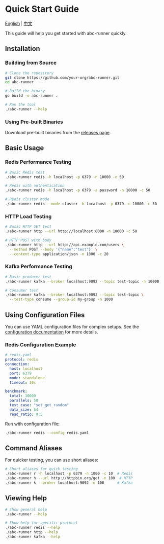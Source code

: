 # Quick Start Guide

[English](quickstart.md) | [中文](quickstart.zh.md)

This guide will help you get started with abc-runner quickly.

## Installation

### Building from Source

```bash
# Clone the repository
git clone https://github.com/your-org/abc-runner.git
cd abc-runner

# Build the binary
go build -o abc-runner .

# Run the tool
./abc-runner --help
```

### Using Pre-built Binaries

Download pre-built binaries from the [releases page](https://github.com/your-org/abc-runner/releases).

## Basic Usage

### Redis Performance Testing

```bash
# Basic Redis test
./abc-runner redis -h localhost -p 6379 -n 10000 -c 50

# Redis with authentication
./abc-runner redis -h localhost -p 6379 -a password -n 10000 -c 50

# Redis cluster mode
./abc-runner redis --mode cluster -h localhost -p 6379 -n 10000 -c 50
```

### HTTP Load Testing

```bash
# Basic HTTP GET test
./abc-runner http --url http://localhost:8080 -n 10000 -c 50

# HTTP POST with body
./abc-runner http --url http://api.example.com/users \
  --method POST --body '{"name":"test"}' \
  --content-type application/json -n 1000 -c 20
```

### Kafka Performance Testing

```bash
# Basic producer test
./abc-runner kafka --broker localhost:9092 --topic test-topic -n 10000 -c 5

# Consumer test
./abc-runner kafka --broker localhost:9092 --topic test-topic \
  --test-type consume --group-id my-group -n 1000
```

## Using Configuration Files

You can use YAML configuration files for complex setups. See the [configuration documentation](configuration.md) for more details.

### Redis Configuration Example

```yaml
# redis.yaml
protocol: redis
connection:
  host: localhost
  port: 6379
  mode: standalone
  timeout: 30s

benchmark:
  total: 10000
  parallels: 50
  test_case: "set_get_random"
  data_size: 64
  read_ratio: 0.5
```

Run with configuration file:

```bash
./abc-runner redis --config redis.yaml
```

## Command Aliases

For quicker testing, you can use short aliases:

```bash
# Short aliases for quick testing
./abc-runner r -h localhost -p 6379 -n 1000 -c 10  # Redis
./abc-runner h --url http://httpbin.org/get -n 100  # HTTP
./abc-runner k --broker localhost:9092 -n 100      # Kafka
```

## Viewing Help

```bash
# Show general help
./abc-runner --help

# Show help for specific protocol
./abc-runner redis --help
./abc-runner http --help
./abc-runner kafka --help
```
